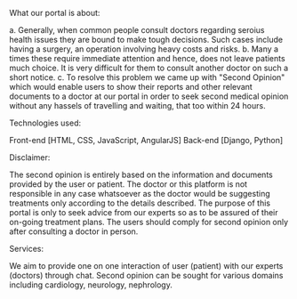 What our portal is about:

a. Generally, when common people consult doctors regarding seroius health issues they are bound to make tough decisions. Such cases include having a surgery, an operation involving heavy costs and risks. 
b. Many a times these require immediate attention and hence, does not leave patients much choice. It is very difficult for them to consult another doctor on such a short notice. 
c. To resolve this problem we came up with "Second Opinion" which would enable users to show their reports and other relevant documents to a doctor at our portal in order to seek second medical opinion without any hassels of travelling and waiting, that too within 24 hours. 

Technologies used:

Front-end [HTML, CSS, JavaScript, AngularJS]
Back-end [Django, Python] 

Disclaimer:

The second opinion is entirely based on the information and documents provided by the user or patient. The doctor or this platform is not responsible in any case whatsoever as the doctor would be suggesting treatments only according to the details described. The purpose of this portal is only to seek advice from our experts so as to be assured of their on-going treatment plans. The users should comply for second opinion only after consulting a doctor in person.

Services:

We aim to provide one on one interaction of user (patient) with our experts (doctors) through chat. 
Second opinion can be sought for various domains including cardiology, neurology, nephrology.
  

